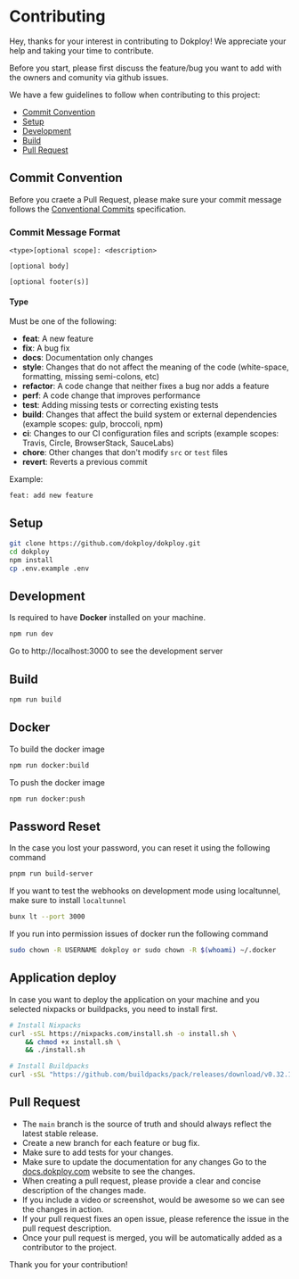 

# Contributing

Hey, thanks for your interest in contributing to Dokploy! We appreciate your help and taking your time to contribute.


Before you start, please first discuss the feature/bug you want to add with the owners and comunity via github issues.

We have a few guidelines to follow when contributing to this project:

- [Commit Convention](#commit-convention)
- [Setup](#setup)
- [Development](#development)
- [Build](#build)
- [Pull Request](#pull-request)

## Commit Convention

Before you craete a Pull Request, please make sure your commit message follows the [Conventional Commits](https://www.conventionalcommits.org/en/v1.0.0/) specification.

### Commit Message Format
```
<type>[optional scope]: <description>

[optional body]

[optional footer(s)]
```

#### Type
Must be one of the following:

* **feat**: A new feature
* **fix**: A bug fix
* **docs**: Documentation only changes
* **style**: Changes that do not affect the meaning of the code (white-space, formatting, missing semi-colons, etc)
* **refactor**: A code change that neither fixes a bug nor adds a feature
* **perf**: A code change that improves performance
* **test**: Adding missing tests or correcting existing tests
* **build**: Changes that affect the build system or external dependencies (example scopes: gulp, broccoli, npm)
* **ci**: Changes to our CI configuration files and scripts (example scopes: Travis, Circle, BrowserStack, SauceLabs)
* **chore**: Other changes that don't modify `src` or `test` files
* **revert**: Reverts a previous commit

Example:
```
feat: add new feature
```


## Setup

```bash
git clone https://github.com/dokploy/dokploy.git
cd dokploy
npm install
cp .env.example .env
```

## Development

Is required to have **Docker** installed on your machine.

```bash
npm run dev
```

Go to http://localhost:3000 to see the development server

## Build

```bash
npm run build
```

## Docker

To build the docker image
```bash
npm run docker:build
```

To push the docker image
```bash
npm run docker:push
```

## Password Reset

In the case you lost your password, you can reset it using the following command

```bash
pnpm run build-server
```

If you want to test the webhooks on development mode using localtunnel, make sure to install `localtunnel`

```bash
bunx lt --port 3000
```

If you run into permission issues of docker run the following command

```bash
sudo chown -R USERNAME dokploy or sudo chown -R $(whoami) ~/.docker
```

## Application deploy

In case you want to deploy the application on your machine and you selected nixpacks or buildpacks, you need to install first.

```bash
# Install Nixpacks
curl -sSL https://nixpacks.com/install.sh -o install.sh \
    && chmod +x install.sh \
    && ./install.sh
```

```bash
# Install Buildpacks
curl -sSL "https://github.com/buildpacks/pack/releases/download/v0.32.1/pack-v0.32.1-linux.tgz" | tar -C /usr/local/bin/ --no-same-owner -xzv pack
```


## Pull Request

- The `main` branch is the source of truth and should always reflect the latest stable release.
- Create a new branch for each feature or bug fix.
- Make sure to add tests for your changes.
- Make sure to update the documentation for any changes Go to the [docs.dokploy.com](https://docs.dokploy.com) website to see the changes.
- When creating a pull request, please provide a clear and concise description of the changes made.
- If you include a video or screenshot, would be awesome so we can see the changes in action.
- If your pull request fixes an open issue, please reference the issue in the pull request description.
- Once your pull request is merged, you will be automatically added as a contributor to the project.

Thank you for your contribution!